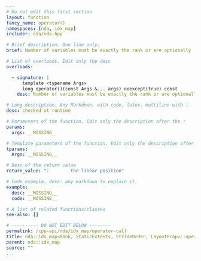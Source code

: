 ```yaml
---
# Do not edit this first section
layout: function
fancy_name: operator()
namespaces: [nda, idx_map]
includer: nda/nda.hpp

# Brief description. One line only.
brief: Number of variables must be exactly the rank or are optionally

# List of overloads. Edit only the desc
overloads:

  - signature: |
      template <typename Args>
      long operator()(const Args &... args) noexcept(true) const
    desc: Number of variables must be exactly the rank or are optionally

# Long description. Any Markdown, with code, latex, multiline with |
desc: checked at runtime

# Parameters of the function. Edit only the description after the :
params:
  args: __MISSING__

# Template parameters of the function. Edit only the description after the :
tparams:
  Args: __MISSING__

# Desc of the return value
return_value: ":        the linear position"

# Code example. desc: any markdown to explain it.
example:
  desc: __MISSING__
  code: __MISSING__

# A list of related functions/classes
see-also: []

# ---------- DO NOT EDIT BELOW --------
permalink: /cpp-api/nda/idx_map/operator-call
title: nda::idx_map<Rank, StaticExtents, StrideOrder, LayoutProp>::operator()
parent: nda::idx_map
source: ""
...
```


